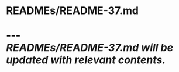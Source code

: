 # READMEs/README-37.md <br><br> --- <br> _READMEs/README-37.md will be updated with relevant contents._